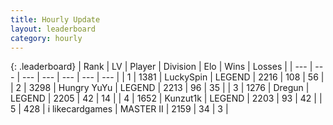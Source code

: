 ```yaml
---
title: Hourly Update
layout: leaderboard
category: hourly
---
```


{: .leaderboard}
| Rank | LV | Player | Division | Elo | Wins | Losses |
| --- | --- | --- | --- | --- | --- | --- |
| <span data-change="0">1</span> | 1381 | <span title="ID: 498412">LuckySpin</span> | LEGEND | <span data-change="0">2216</span> | <span data-change="0">108</span> | <span data-change="0">56</span> |
| <span data-change="0">2</span> | 3298 | <span title="ID: 164871">Hungry YuYu</span> | LEGEND | <span data-change="0">2213</span> | <span data-change="0">96</span> | <span data-change="0">35</span> |
| <span data-change="0">3</span> | 1276 | <span title="ID: 337810">Dregun</span> | LEGEND | <span data-change="0">2205</span> | <span data-change="0">42</span> | <span data-change="0">14</span> |
| <span data-change="0">4</span> | 1652 | <span title="ID: 392407">Kunzut1k</span> | LEGEND | <span data-change="0">2203</span> | <span data-change="0">93</span> | <span data-change="0">42</span> |
| <span data-change="0">5</span> | 428 | <span title="ID: 700593">i likecardgames</span> | MASTER II | <span data-change="0">2159</span> | <span data-change="0">34</span> | <span data-change="0">3</span> |